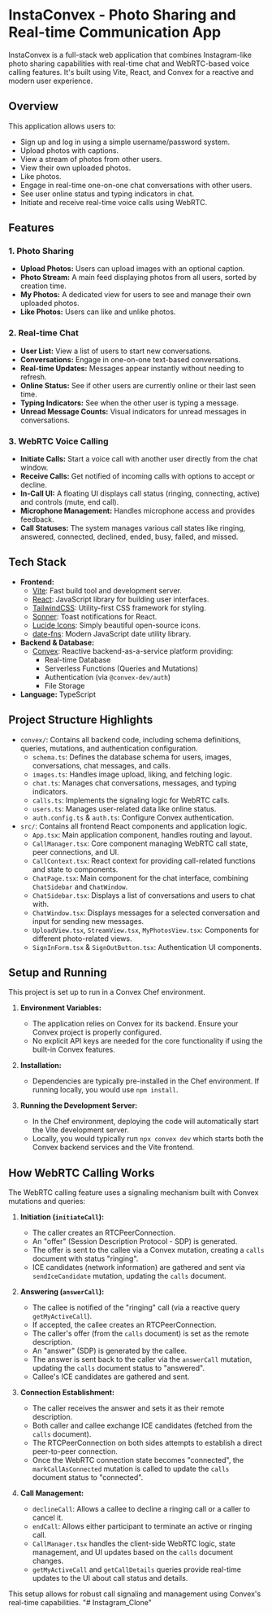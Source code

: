 # InstaConvex - Photo Sharing and Real-time Communication App

InstaConvex is a full-stack web application that combines Instagram-like photo sharing capabilities with real-time chat and WebRTC-based voice calling features. It's built using Vite, React, and Convex for a reactive and modern user experience.

## Overview

This application allows users to:
*   Sign up and log in using a simple username/password system.
*   Upload photos with captions.
*   View a stream of photos from other users.
*   View their own uploaded photos.
*   Like photos.
*   Engage in real-time one-on-one chat conversations with other users.
*   See user online status and typing indicators in chat.
*   Initiate and receive real-time voice calls using WebRTC.


## Features

### 1. Photo Sharing
*   **Upload Photos:** Users can upload images with an optional caption.
*   **Photo Stream:** A main feed displaying photos from all users, sorted by creation time.
*   **My Photos:** A dedicated view for users to see and manage their own uploaded photos.
*   **Like Photos:** Users can like and unlike photos.

### 2. Real-time Chat
*   **User List:** View a list of users to start new conversations.
*   **Conversations:** Engage in one-on-one text-based conversations.
*   **Real-time Updates:** Messages appear instantly without needing to refresh.
*   **Online Status:** See if other users are currently online or their last seen time.
*   **Typing Indicators:** See when the other user is typing a message.
*   **Unread Message Counts:** Visual indicators for unread messages in conversations.

### 3. WebRTC Voice Calling
*   **Initiate Calls:** Start a voice call with another user directly from the chat window.
*   **Receive Calls:** Get notified of incoming calls with options to accept or decline.
*   **In-Call UI:** A floating UI displays call status (ringing, connecting, active) and controls (mute, end call).
*   **Microphone Management:** Handles microphone access and provides feedback.
*   **Call Statuses:** The system manages various call states like ringing, answered, connected, declined, ended, busy, failed, and missed.

## Tech Stack

*   **Frontend:**
    *   [Vite](https://vitejs.dev/): Fast build tool and development server.
    *   [React](https://reactjs.org/): JavaScript library for building user interfaces.
    *   [TailwindCSS](https://tailwindcss.com/): Utility-first CSS framework for styling.
    *   [Sonner](https://sonner.emilkowal.ski/): Toast notifications for React.
    *   [Lucide Icons](https://lucide.dev/): Simply beautiful open-source icons.
    *   [date-fns](https://date-fns.org/): Modern JavaScript date utility library.
*   **Backend & Database:**
    *   [Convex](https://convex.dev/): Reactive backend-as-a-service platform providing:
        *   Real-time Database
        *   Serverless Functions (Queries and Mutations)
        *   Authentication (via `@convex-dev/auth`)
        *   File Storage
*   **Language:** TypeScript

## Project Structure Highlights

*   `convex/`: Contains all backend code, including schema definitions, queries, mutations, and authentication configuration.
    *   `schema.ts`: Defines the database schema for users, images, conversations, chat messages, and calls.
    *   `images.ts`: Handles image upload, liking, and fetching logic.
    *   `chat.ts`: Manages chat conversations, messages, and typing indicators.
    *   `calls.ts`: Implements the signaling logic for WebRTC calls.
    *   `users.ts`: Manages user-related data like online status.
    *   `auth.config.ts` & `auth.ts`: Configure Convex authentication.
*   `src/`: Contains all frontend React components and application logic.
    *   `App.tsx`: Main application component, handles routing and layout.
    *   `CallManager.tsx`: Core component managing WebRTC call state, peer connections, and UI.
    *   `CallContext.tsx`: React context for providing call-related functions and state to components.
    *   `ChatPage.tsx`: Main component for the chat interface, combining `ChatSidebar` and `ChatWindow`.
    *   `ChatSidebar.tsx`: Displays a list of conversations and users to chat with.
    *   `ChatWindow.tsx`: Displays messages for a selected conversation and input for sending new messages.
    *   `UploadView.tsx`, `StreamView.tsx`, `MyPhotosView.tsx`: Components for different photo-related views.
    *   `SignInForm.tsx` & `SignOutButton.tsx`: Authentication UI components.

## Setup and Running

This project is set up to run in a Convex Chef environment.

1.  **Environment Variables:**
    *   The application relies on Convex for its backend. Ensure your Convex project is properly configured.
    *   No explicit API keys are needed for the core functionality if using the built-in Convex features.

2.  **Installation:**
    *   Dependencies are typically pre-installed in the Chef environment. If running locally, you would use `npm install`.

3.  **Running the Development Server:**
    *   In the Chef environment, deploying the code will automatically start the Vite development server.
    *   Locally, you would typically run `npx convex dev` which starts both the Convex backend services and the Vite frontend.

## How WebRTC Calling Works

The WebRTC calling feature uses a signaling mechanism built with Convex mutations and queries:

1.  **Initiation (`initiateCall`):**
    *   The caller creates an RTCPeerConnection.
    *   An "offer" (Session Description Protocol - SDP) is generated.
    *   The offer is sent to the callee via a Convex mutation, creating a `calls` document with status "ringing".
    *   ICE candidates (network information) are gathered and sent via `sendIceCandidate` mutation, updating the `calls` document.

2.  **Answering (`answerCall`):**
    *   The callee is notified of the "ringing" call (via a reactive query `getMyActiveCall`).
    *   If accepted, the callee creates an RTCPeerConnection.
    *   The caller's offer (from the `calls` document) is set as the remote description.
    *   An "answer" (SDP) is generated by the callee.
    *   The answer is sent back to the caller via the `answerCall` mutation, updating the `calls` document status to "answered".
    *   Callee's ICE candidates are gathered and sent.

3.  **Connection Establishment:**
    *   The caller receives the answer and sets it as their remote description.
    *   Both caller and callee exchange ICE candidates (fetched from the `calls` document).
    *   The RTCPeerConnection on both sides attempts to establish a direct peer-to-peer connection.
    *   Once the WebRTC connection state becomes "connected", the `markCallAsConnected` mutation is called to update the `calls` document status to "connected".

4.  **Call Management:**
    *   `declineCall`: Allows a callee to decline a ringing call or a caller to cancel it.
    *   `endCall`: Allows either participant to terminate an active or ringing call.
    *   `CallManager.tsx` handles the client-side WebRTC logic, state management, and UI updates based on the `calls` document changes.
    *   `getMyActiveCall` and `getCallDetails` queries provide real-time updates to the UI about call status and details.

This setup allows for robust call signaling and management using Convex's real-time capabilities.
"# Instagram_Clone" 
